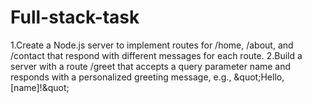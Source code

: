 # Full-stack-task
1.Create a Node.js server to implement routes for /home, /about, and /contact that respond with different messages for each route.  2.Build a server with a route /greet that accepts a query parameter name and responds with a personalized greeting message, e.g., &amp;quot;Hello, [name]!&amp;quot;
